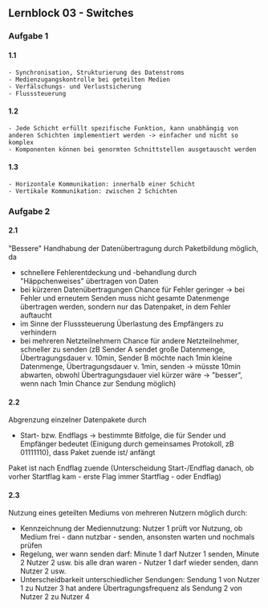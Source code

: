 ## Lernblock 03 - Switches

### Aufgabe 1
#### 1.1
    - Synchronisation, Strukturierung des Datenstroms
    - Medienzugangskontrolle bei geteilten Medien
    - Verfälschungs- und Verlustsicherung
    - Flusssteuerung

#### 1.2
    - Jede Schicht erfüllt spezifische Funktion, kann unabhängig von anderen Schichten implementiert werden -> einfacher und nicht so komplex
    - Komponenten können bei genormten Schnittstellen ausgetauscht werden

#### 1.3
    - Horizontale Kommunikation: innerhalb einer Schicht
    - Vertikale Kommunikation: zwischen 2 Schichten


### Aufgabe 2
#### 2.1
"Bessere" Handhabung der Datenübertragung durch Paketbildung möglich, da
- schnellere Fehlerentdeckung und -behandlung durch "Häppchenweises" übertragen von Daten
- bei kürzeren Datenübertragungen Chance für Fehler geringer 
  -> bei Fehler und erneutem Senden muss nicht gesamte Datenmenge übertragen werden, sondern nur das Datenpaket, in dem Fehler auftaucht
- im Sinne der Flusssteuerung Überlastung des Empfängers zu verhindern
- bei mehreren Netzteilnehmern Chance für andere Netzteilnehmer, schneller zu senden 
  (zB Sender A sendet große Datenmenge, Übertragungsdauer v. 10min, Sender B möchte nach 1min kleine Datenmenge, Übertragungsdauer v. 1min, senden -> müsste 10min abwarten, obwohl Übertragungsdauer viel kürzer wäre -> "besser", wenn nach 1min Chance zur Sendung möglich)

#### 2.2
Abgrenzung einzelner Datenpakete durch 
- Start- bzw. Endflags 
  -> bestimmte Bitfolge, die für Sender und Empfänger bedeutet (Einigung durch gemeinsames Protokoll, zB 01111110), dass Paket zuende ist/ anfängt

Paket ist nach Endflag zuende (Unterscheidung Start-/Endflag danach, ob vorher Startflag kam - erste Flag immer Startflag - oder Endflag)

#### 2.3
Nutzung eines geteilten Mediums von mehreren Nutzern möglich durch:
- Kennzeichnung der Mediennutzung: Nutzer 1 prüft vor Nutzung, ob Medium frei - dann nutzbar - senden, ansonsten warten und nochmals prüfen
- Regelung, wer wann senden darf: Minute 1 darf Nutzer 1 senden, Minute 2 Nutzer 2 usw. bis alle dran waren - Nutzer 1 darf wieder senden, dann Nutzer 2 usw.
- Unterscheidbarkeit unterschiedlicher Sendungen:
Sendung 1 von Nutzer 1 zu Nutzer 3 hat andere Übertragungsfrequenz als Sendung 2 von Nutzer 2 zu Nutzer 4